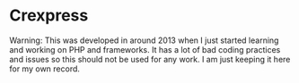Crexpress
===============

Warning: This was developed in around 2013 when I just started learning and working on PHP and frameworks. It has a lot of bad coding practices and issues so this should not be used for any work. I am just keeping it here for my own record.

